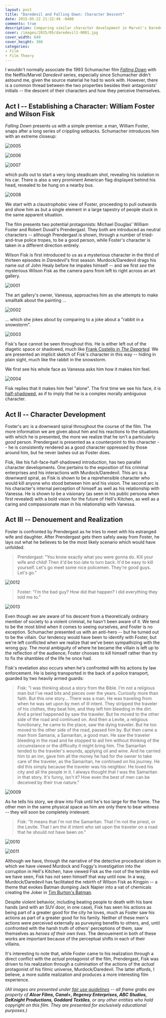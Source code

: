 ```yaml
---
layout: post
title: "Daredevil and Falling Down: Character Descent"
date: 2015-05-22 21:22:49 -0400
comments: true
description: Comparing similar character development in Marvel's Daredevil and Falling Down
cover: /images/2015/05/daredevil1-0001.jpg
cover_width: 649
cover_height: 360
categories: 
- Film
- Film Theory
---
```


I wouldn't normally associate the 1993 Schumacher film *[Falling Down](http://www.imdb.com/title/tt0106856/)* with the Netflix/Marvel *Daredevil* series, especially since Schumacher didn't astound me, given the source material he had to work with. However, there is a common thread between the two properties besides their antagonists' initials -- the descent of their characters and how they perceive themselves.

<!-- more -->

## Act I -- Establishing a Character: William Foster and Wilson Fisk

*Falling Down* presents us with a simple premise: a man, William Foster, snaps after a long series of crippling setbacks. Schumacher introduces him with an extreme closeup:

![0005](/images/2015/05/daredevil1-0005.jpg)  

![0006](/images/2015/05/daredevil1-0006.jpg)  

![0007](/images/2015/05/daredevil1-0007.jpg)  

which pulls out to start a very long steadicam shot, revealing his isolation in his car. There is also a very prominent American flag displayed behind his head, revealed to be hung on a nearby bus.

![0008](/images/2015/05/daredevil1-0008.jpg)  

We start with a claustrophobic view of Foster, proceeding to pull outwards and show him as but a single element in a large tapestry of people stuck in the same apparent situation.

The film presents two potential protagonists: Michael Douglas' William Foster and Robert Duvall's Prendergast. They both are introduced as neutral characters -- although Prendergast is shown, through a number of tried-and-true police tropes, to be a good person, while Foster's character is taken in a different direction entirely.

Wilson Fisk is first introduced to us as a mysterious character in the third of thirteen episodes in *Daredevil*'s first season. Murdock/Daredevil drags his name out of John Healy before he impales himself -- and we first *see* the mysterious Wilson Fisk as the camera pans from left to right across an art gallery.

![0001](/images/2015/05/daredevil1-0001.jpg)  

The art gallery's owner, Vanessa, approaches him as she attempts to make smalltalk about the painting ...

![0002](/images/2015/05/daredevil1-0002.jpg)  

... which she jokes about by comparing to a joke about a "rabbit in a snowstorm".

![0003](/images/2015/05/daredevil1-0003.jpg)  

Fisk's face cannot be seen throughout this. He is either left out of the diagetic space or shadowed, much like [Frank Costello in *The Departed*](/2015/03/26/the-departed-introducing-costello-and-life-in-the-shadows/). We are presented an implicit sketch of Fisk's character in this way -- hiding in plain sight, much like the rabbit in the snowstorm.

We first see his whole face as Vanessa asks him how it makes him feel.

![0004](/images/2015/05/daredevil1-0004.jpg)  

Fisk replies that it makes him feel "alone". The first time we see his face, it is [half-shadowed](http://tvtropes.org/pmwiki/pmwiki.php/Main/FaceFramedInShadow), as if to imply that he is a complex morally ambiguous character.

## Act II -- Character Development

Foster's arc is a downward spiral throughout the course of the film. The more information we are given about him and his reactions to the situations with which he is presented, the more we realize that he isn't a particularly *good* person. Prendergast is presented as a counterpoint to this character -- he is consistently rendered as a good character oppressed by those around him, but he never lashes out as Foster does.

Fisk, like his full-face-half-shadowed introduction, has two parallel character developments. One pertains to the exposition of his criminal enterprises and his interactions with Murdock/Daredevil. This arc is a downward spiral, as Fisk is shown to be a reprehensible character who would kill anyone who stood between him and his vision. The second arc is his character's internal perception of himself as well as his relationship with Vanessa. He is shown to be a visionary (as seen in his public persona when first revealed) with a bold vision for the future of Hell's Kitchen, as well as a caring and compassionate man in his relationship with Vanessa.

## Act III -- Denouement and Realization

Foster is confronted by Prendergast as he tries to meet with his estranged wife and daughter. After Prendergast gets them safely away from Foster, he lays out what he believes to be the most likely scenario which would have unfolded.

> Prendergast: "You know exactly what you were gonna do. Kill your wife and child! Then it'd be too late to turn back. It'd be easy to kill yourself. Let's go meet some nice policemen. They're good guys. Let's go." 

![0012](/images/2015/05/daredevil1-0012.jpg)  

> Foster: "I'm the bad guy? How did that happen? I did everything they told me to."

![0013](/images/2015/05/daredevil1-0013.jpg)  

Even though *we* are aware of his descent from a theoretically ordinary member of society to a violent criminal, *he* hasn't been aware of it. We tend to be the most blind when it comes to seeing ourselves, and Foster is no exception. Schumacher presented us with an anti-hero -- but he turned out to be the villain. Our tendency would have been to identify with Foster, but we're left conflicted when we realize that we've been sympathizing with the wrong guy. The moral ambiguity of where he became the villain is left up to the reflection of the audience; Foster chooses to kill himself rather than try to fix the shambles of the life he once had.

Fisk's revelation also occurs when he's confronted with his actions by law enforcement. He is being transported in the back of a police transport, guarded by two heavily armed guards:

> Fisk: "I was thinking about a story from the Bible. I'm not a religious man but I've read bits and pieces over the years. Curiosity more than faith. But this one story... There was a man. He was traveling from when he was set upon by men of ill intent. They stripped the traveler of his clothes, they beat him, and they left him bleeding in the dirt. And a priest happened by saw the traveler. But he moved to the other side of the road and continued on. And then a Levite, a religious functionary, he came to the place, saw the dying traveler. But he too moved to the other side of the road, passed him by. But then came a man from Samaria, a Samaritan, a good man. He saw the traveler bleeding in the road and he stopped to aid him without thinking of the circumstance or the difficulty it might bring him. The Samaritan tended to the traveler's wounds, applying oil and wine. And he carried him to an inn, gave him all the money he had for the owner to take care of the traveler, as the Samaritan, he continued on his journey. He did this simply because the traveler was his neighbor. He loved his city and all the people in it. I always thought that I was the Samaritan in that story. It's funny, isn't it? How even the best of men can be deceived by their true nature."

![0009](/images/2015/05/daredevil1-0009.jpg)  

As he tells his story, we draw into Fisk until he's too large for the frame. The other men in the same physical space as him are only there to bear witness -- they will soon be completely irrelevant.

> Fisk: "It means that I'm not the Samaritan. That I'm not the priest, or the Levite. That I am the ill intent who set upon the traveler on a road that he should not have been on."

![0010](/images/2015/05/daredevil1-0010.jpg)  

![0011](/images/2015/05/daredevil1-0011.jpg)  

Although we have, through the narrative of the detective procedural idiom in which we have viewed Murdock and Foggy's investigation into the corruption in Hell's Kitchen, have viewed Fisk as the root of the terrible evil we have seen, Fisk has not seen himself that way until now. In a way, Murdock/Daredevil has facilitated the rebirth of Wilson Fisk as Kingpin -- a theme that evokes Batman dumping Jack Napier into a vat of chemicals creating the Joker in [Tim Burton's Batman](/2015/04/23/batman-examining-the-introduction-of-the-batman-as-three-act-gothic-horror/).

Despite violent behavior, including beating people to death with his bare hands (and with an SUV door, in one case), Fisk has seen his actions as being part of a greater good for the city he loves, much as Foster saw his actions as part of a greater good for his family. Neither of these men's actions were perceived externally as purveying benefits to others, and, until confronted with the harsh truth of others' perceptions of them, saw themselves as *heroes of their own lives*. The denouement in both of these works are important because of the perceptual shifts in each of their villains.

It's interesting to note that, while Foster came to his realization through a direct conflict with the *actual* protagonist of the film, Prendergast, Fisk was driven to his realization through a culmination of the actions of the *actual* protagonist of his filmic universe, Murdock/Daredevil. The latter affords, I believe, a more subtle realization and produces a more interesting film experience.

*(All images are presented under [fair use guidelines](http://libguides.mit.edu/usingimages) -- all frame grabs are property of **Alcor Films, Canal+, Regency Enterprises, ABC Studios, DeKnight Productions, Goddard Textiles**, or any other entities who hold copyright on this film. They are presented for exclusively educational purposes.)*
